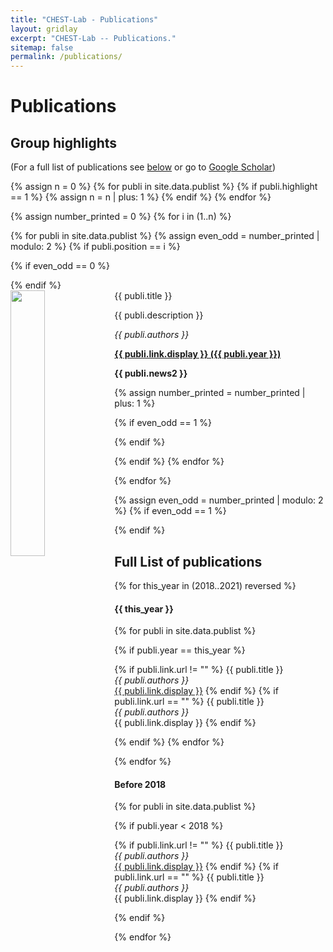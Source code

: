 ```yaml
---
title: "CHEST-Lab - Publications"
layout: gridlay
excerpt: "CHEST-Lab -- Publications."
sitemap: false
permalink: /publications/
---
```


# Publications

## Group highlights

(For a full list of publications see [below](#full-list-of-publications) or go to [Google Scholar](https://scholar.google.ca/citations?hl=en&user=X-eZF2wAAAAJ&view_op=list_works&sortby=pubdate))

{% assign n = 0 %}
{% for publi in site.data.publist %}
{% if publi.highlight == 1 %}
{% assign n = n | plus: 1 %}
{% endif %}
{% endfor %}

{% assign number_printed = 0 %}
{% for i in (1..n) %}

{% for publi in site.data.publist %}
{% assign even_odd = number_printed | modulo: 2 %}
{% if publi.position == i %}

{% if even_odd == 0 %}
<div class="row">
{% endif %}

<div class="col-sm-6 clearfix">
 <div class="well">
  <pubtit>{{ publi.title }}</pubtit>
  <img src="{{ site.url }}{{ site.baseurl }}/images/pubpic/{{ publi.image }}" class="img-responsive" width="33%" style="float: left" />
  <p>{{ publi.description }}</p>
  <p><em>{{ publi.authors }}</em></p>
  <p><strong><a href="{{ publi.link.url }}">{{ publi.link.display }}&nbsp;&#040;{{ publi.year }}&#041;</a></strong></p>
  <p class="text-danger"><strong> {{ publi.news2 }}</strong></p>
 </div>
</div>

{% assign number_printed = number_printed | plus: 1 %}

{% if even_odd == 1 %}
</div>
{% endif %}

{% endif %}
{% endfor %}

{% endfor %}

{% assign even_odd = number_printed | modulo: 2 %}
{% if even_odd == 1 %}
</div>
{% endif %}

<p></p>

## Full List of publications
{% for this_year in (2018..2021) reversed %}
<h4>{{ this_year }}</h4>
    
{% for publi in site.data.publist %}

{% if publi.year == this_year %}

{% if publi.link.url != "" %}
{{ publi.title }} <br />
<em>{{ publi.authors }} </em><br /><a href="{{ publi.link.url }}">{{ publi.link.display }}</a>
{% endif %}
{% if publi.link.url == "" %}
{{ publi.title }} <br />
<em>{{ publi.authors }} </em><br />{{ publi.link.display }}
{% endif %}

{% endif %}
{% endfor %}

{% endfor %}

#### Before 2018
{% for publi in site.data.publist %}

{% if publi.year < 2018 %}

{% if publi.link.url != "" %}
{{ publi.title }} <br />
<em>{{ publi.authors }} </em><br /><a href="{{ publi.link.url }}">{{ publi.link.display }}</a>
{% endif %}
{% if publi.link.url == "" %}
{{ publi.title }} <br />
<em>{{ publi.authors }} </em><br />{{ publi.link.display }}
{% endif %}

{% endif %}

{% endfor %}
